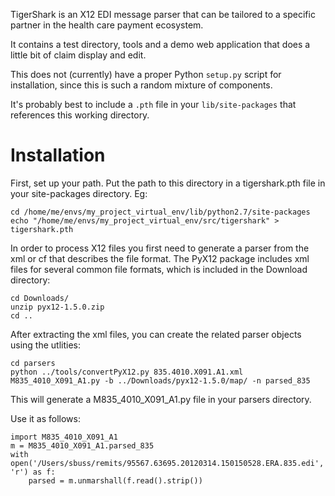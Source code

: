 TigerShark is an X12 EDI message parser that can be tailored to
a specific partner in the health care payment ecosystem.

It contains a test directory, tools and a demo web application that does
a little bit of claim display and edit.

This does not (currently) have a proper Python ``setup.py`` script for installation,
since this is such a random mixture of components.

It's probably best to include a ``.pth`` file in your ``lib/site-packages``
that references this working directory.

Installation
============

First, set up your path. Put the path to this directory in a tigershark.pth file
in your site-packages directory. Eg:

    cd /home/me/envs/my_project_virtual_env/lib/python2.7/site-packages
    echo "/home/me/envs/my_project_virtual_env/src/tigershark" > tigershark.pth

In order to process X12 files you first need to generate a parser from the xml
or cf that describes the file format. The PyX12 package includes xml files for
several common file formats, which is included in the Download directory:

    cd Downloads/
    unzip pyx12-1.5.0.zip
    cd ..

After extracting the xml files, you can create the related parser objects
using the utlities:

    cd parsers
    python ../tools/convertPyX12.py 835.4010.X091.A1.xml M835_4010_X091_A1.py -b ../Downloads/pyx12-1.5.0/map/ -n parsed_835

This will generate a M835_4010_X091_A1.py file in your parsers directory.

Use it as follows:

    import M835_4010_X091_A1
    m = M835_4010_X091_A1.parsed_835
    with open('/Users/sbuss/remits/95567.63695.20120314.150150528.ERA.835.edi', 'r') as f:
        parsed = m.unmarshall(f.read().strip())
